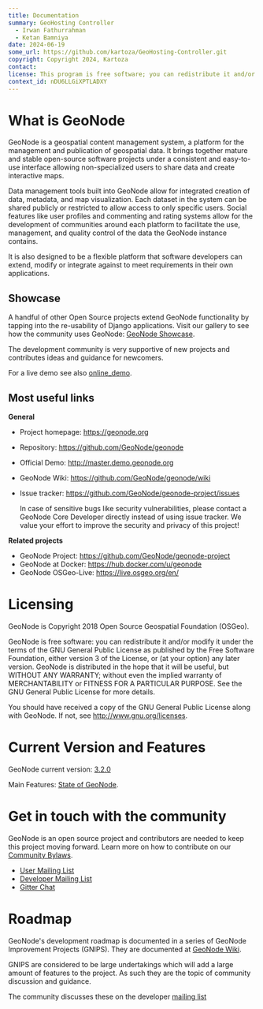 ```yaml
---
title: Documentation
summary: GeoHosting Controller
  - Irwan Fathurrahman
  - Ketan Bamniya
date: 2024-06-19
some_url: https://github.com/kartoza/GeoHosting-Controller.git
copyright: Copyright 2024, Kartoza
contact:
license: This program is free software; you can redistribute it and/or modify it under the terms of the GNU Affero General Public License as published by the Free Software Foundation; either version 3 of the License, or (at your option) any later version.
context_id: nDU6LLGiXPTLADXY
---
```


What is GeoNode
===============

GeoNode is a geospatial content management system, a platform for the management and publication of geospatial data. It brings together mature and stable open-source software projects under a consistent and easy-to-use interface allowing non-specialized users to share data and create interactive maps.

Data management tools built into GeoNode allow for integrated creation of data, metadata, and map visualization. Each dataset in the system can be shared publicly or restricted to allow access to only specific users. Social features like user profiles and commenting and rating systems allow for the development of communities around each platform to facilitate the use, management, and quality control of the data the GeoNode instance contains.

It is also designed to be a flexible platform that software developers can extend, modify or integrate against to meet requirements in their own applications.

Showcase
--------

A handful of other Open Source projects extend GeoNode functionality
by tapping into the re-usability of Django applications. 
Visit our gallery to see how the community uses GeoNode: [GeoNode Showcase](http://geonode.org/gallery/).

The development community is very supportive of new projects and contributes ideas and guidance for newcomers.

For a live demo see also [online_demo](https://docs.geonode.org/en/master/start/index.html#online-demo).

Most useful links
-----------------

**General**

- Project homepage: https://geonode.org
- Repository: https://github.com/GeoNode/geonode
- Official Demo: http://master.demo.geonode.org
- GeoNode Wiki: https://github.com/GeoNode/geonode/wiki
- Issue tracker: https://github.com/GeoNode/geonode-project/issues

    In case of sensitive bugs like security vulnerabilities, please
    contact a GeoNode Core Developer directly instead of using issue
    tracker. We value your effort to improve the security and privacy of
    this project!

**Related projects**

- GeoNode Project: https://github.com/GeoNode/geonode-project
- GeoNode at Docker: https://hub.docker.com/u/geonode
- GeoNode OSGeo-Live: https://live.osgeo.org/en/

Licensing
=========

GeoNode is Copyright 2018 Open Source Geospatial Foundation (OSGeo).

GeoNode is free software: you can redistribute it and/or modify it under
the terms of the GNU General Public License as published by the Free
Software Foundation, either version 3 of the License, or (at your
option) any later version. GeoNode is distributed in the hope that it
will be useful, but WITHOUT ANY WARRANTY; without even the implied
warranty of MERCHANTABILITY or FITNESS FOR A PARTICULAR PURPOSE. See the
GNU General Public License for more details.

You should have received a copy of the GNU General Public License along
with GeoNode. If not, see http://www.gnu.org/licenses.

Current Version and Features
============================

GeoNode current version: [3.2.0](https://github.com/GeoNode/geonode/releases/tag/3.2.0)

Main Features: [State of GeoNode](https://www.geosolutionsgroup.com/blog/state-geonode-3-2-webinar/).

Get in touch with the community
===============================

GeoNode is an open source project and contributors are needed to keep this project moving forward. Learn more on how to contribute on our [Community Bylaws](https://github.com/GeoNode/geonode/wiki/Community-Bylaws).

- [User Mailing List](https://lists.osgeo.org/cgi-bin/mailman/listinfo/geonode-users)
- [Developer Mailing List](https://lists.osgeo.org/cgi-bin/mailman/listinfo/geonode-devel)
- [Gitter Chat](https://gitter.im/GeoNode/general)

Roadmap
=======

GeoNode's development roadmap is documented in a series of GeoNode Improvement Projects (GNIPS).
They are documented at [GeoNode Wiki](https://github.com/GeoNode/geonode/wiki/GeoNode-Improvement-Proposals).

GNIPS are considered to be large undertakings which will add a large amount of features to the project. 
As such they are the topic of community discussion and guidance. 

The community discusses these on the developer [mailing list](http://lists.osgeo.org/pipermail/geonode-devel/)
